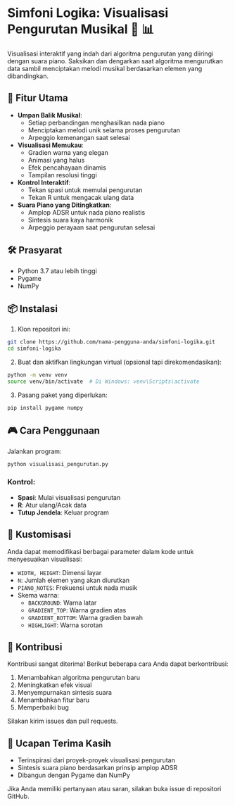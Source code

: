 # Simfoni Logika: Visualisasi Pengurutan Musikal 🎵 📊

Visualisasi interaktif yang indah dari algoritma pengurutan yang diiringi dengan suara piano. Saksikan dan dengarkan saat algoritma mengurutkan data sambil menciptakan melodi musikal berdasarkan elemen yang dibandingkan.

## 🌟 Fitur Utama

- **Umpan Balik Musikal**: 
  - Setiap perbandingan menghasilkan nada piano
  - Menciptakan melodi unik selama proses pengurutan
  - Arpeggio kemenangan saat selesai
- **Visualisasi Memukau**: 
  - Gradien warna yang elegan
  - Animasi yang halus
  - Efek pencahayaan dinamis
  - Tampilan resolusi tinggi
- **Kontrol Interaktif**:
  - Tekan spasi untuk memulai pengurutan
  - Tekan R untuk mengacak ulang data
- **Suara Piano yang Ditingkatkan**:
  - Amplop ADSR untuk nada piano realistis
  - Sintesis suara kaya harmonik
  - Arpeggio perayaan saat pengurutan selesai

## 🛠️ Prasyarat

- Python 3.7 atau lebih tinggi
- Pygame
- NumPy

## 📦 Instalasi

1. Klon repositori ini:
```bash
git clone https://github.com/nama-pengguna-anda/simfoni-logika.git
cd simfoni-logika
```

2. Buat dan aktifkan lingkungan virtual (opsional tapi direkomendasikan):
```bash
python -m venv venv
source venv/bin/activate  # Di Windows: venv\Scripts\activate
```

3. Pasang paket yang diperlukan:
```bash
pip install pygame numpy
```

## 🎮 Cara Penggunaan

Jalankan program:
```bash
python visualisasi_pengurutan.py
```

### Kontrol:
- **Spasi**: Mulai visualisasi pengurutan
- **R**: Atur ulang/Acak data
- **Tutup Jendela**: Keluar program

## 🎨 Kustomisasi

Anda dapat memodifikasi berbagai parameter dalam kode untuk menyesuaikan visualisasi:

- `WIDTH, HEIGHT`: Dimensi layar
- `N`: Jumlah elemen yang akan diurutkan
- `PIANO_NOTES`: Frekuensi untuk nada musik
- Skema warna:
  - `BACKGROUND`: Warna latar
  - `GRADIENT_TOP`: Warna gradien atas
  - `GRADIENT_BOTTOM`: Warna gradien bawah
  - `HIGHLIGHT`: Warna sorotan

## 🤝 Kontribusi

Kontribusi sangat diterima! Berikut beberapa cara Anda dapat berkontribusi:

1. Menambahkan algoritma pengurutan baru
2. Meningkatkan efek visual
3. Menyempurnakan sintesis suara
4. Menambahkan fitur baru
5. Memperbaiki bug

Silakan kirim issues dan pull requests.


## 🙏 Ucapan Terima Kasih

- Terinspirasi dari proyek-proyek visualisasi pengurutan
- Sintesis suara piano berdasarkan prinsip amplop ADSR
- Dibangun dengan Pygame dan NumPy


Jika Anda memiliki pertanyaan atau saran, silakan buka issue di repositori GitHub.

